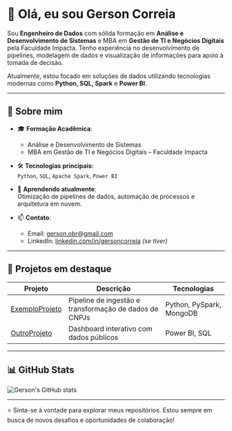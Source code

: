 # 👋 Olá, eu sou Gerson Correia

Sou **Engenheiro de Dados** com sólida formação em **Análise e Desenvolvimento de Sistemas** e MBA em **Gestão de TI e Negócios Digitais** pela Faculdade Impacta. Tenho experiência no desenvolvimento de pipelines, modelagem de dados e visualização de informações para apoio à tomada de decisão.

Atualmente, estou focado em soluções de dados utilizando tecnologias modernas como **Python, SQL, Spark** e **Power BI**.

---

## 💼 Sobre mim

- 🎓 **Formação Acadêmica**:  
  - Análise e Desenvolvimento de Sistemas  
  - MBA em Gestão de TI e Negócios Digitais – Faculdade Impacta

- 🛠️ **Tecnologias principais**:  
  `Python`, `SQL`, `Apache Spark`, `Power BI`

- 🌱 **Aprendendo atualmente**:  
  Otimização de pipelines de dados, automação de processos e arquitetura em nuvem.

- 📫 **Contato**:  
  - Email: [gerson.obr@gmail.com](mailto:gerson.obr@gmail.com)  
  - LinkedIn: [linkedin.com/in/gersoncorreia](https://linkedin.com/in/gersoncorreia) *(se tiver)*

---

## 🚀 Projetos em destaque

| Projeto | Descrição | Tecnologias |
|--------|-----------|--------------|
| [ExemploProjeto](https://github.com/gersoncorreia/ExemploProjeto) | Pipeline de ingestão e transformação de dados de CNPJs | Python, PySpark, MongoDB |
| [OutroProjeto](https://github.com/gersoncorreia/OutroProjeto) | Dashboard interativo com dados públicos | Power BI, SQL |

---

## 📊 GitHub Stats

![Gerson's GitHub stats](https://github-readme-stats.vercel.app/api?username=gersoncorreia&show_icons=true&theme=default)

---

⭐ Sinta-se à vontade para explorar meus repositórios. Estou sempre em busca de novos desafios e oportunidades de colaboração!
